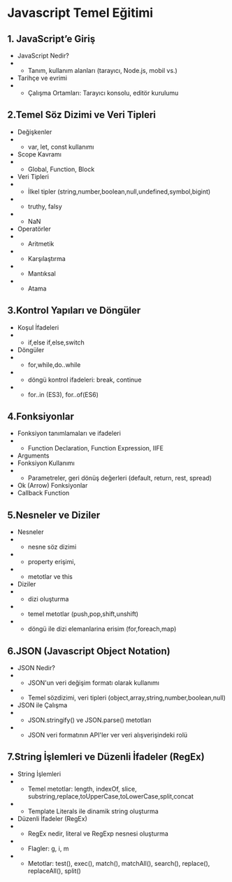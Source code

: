 # Javascript Temel Eğitimi

## 1. JavaScript’e Giriş
* JavaScript Nedir?
* * Tanım, kullanım alanları (tarayıcı, Node.js, mobil vs.)
* Tarihçe ve evrimi
* * Çalışma Ortamları: Tarayıcı konsolu, editör kurulumu

## 2.Temel Söz Dizimi ve Veri Tipleri
* Değişkenler
* * var, let, const kullanımı
* Scope Kavramı
* * Global, Function, Block
* Veri Tipleri
* * İlkel tipler (string,number,boolean,null,undefined,symbol,bigint)
* * truthy, falsy
* * NaN
* Operatörler
* * Aritmetik
* * Karşılaştırma
* * Mantıksal
* * Atama 

## 3.Kontrol Yapıları ve Döngüler
* Koşul İfadeleri
* * if,else if,else,switch
* Döngüler
* * for,while,do..while
* * döngü kontrol ifadeleri: break, continue
* * for..in (ES3), for..of(ES6)

## 4.Fonksiyonlar
* Fonksiyon tanımlamaları ve ifadeleri
* * Function Declaration, Function Expression, IIFE
* Arguments
* Fonksiyon Kullanımı
* * Parametreler, geri dönüş değerleri (default, return, rest, spread)
* Ok (Arrow) Fonksiyonlar
* Callback Function

## 5.Nesneler ve Diziler
* Nesneler
* * nesne söz dizimi
* * property erişimi,
* * metotlar ve this
* Diziler
* * dizi oluşturma
* * temel metotlar (push,pop,shift,unshift)
* * döngü ile dizi elemanlarina erisim (for,foreach,map)

## 6.JSON (Javascript Object Notation)
* JSON Nedir?
* * JSON'un veri değişim formatı olarak kullanımı
* * Temel sözdizimi, veri tipleri (object,array,string,number,boolean,null)
* JSON ile Çalışma
* * JSON.stringify() ve JSON.parse() metotları
* * JSON veri formatının API'ler ver veri alışverişindeki rolü

## 7.String İşlemleri ve Düzenli İfadeler (RegEx)
* String İşlemleri
* * Temel metotlar: length, indexOf, slice, substring,replace,toUpperCase,toLowerCase,split,concat
* * Template Literals ile dinamik string oluşturma
* Düzenli İfadeler (RegEx)
* * RegEx nedir, literal ve RegExp nesnesi oluşturma
* * Flagler: g, i, m
* * Metotlar: test(), exec(), match(), matchAll(), search(), replace(), replaceAll(), split()